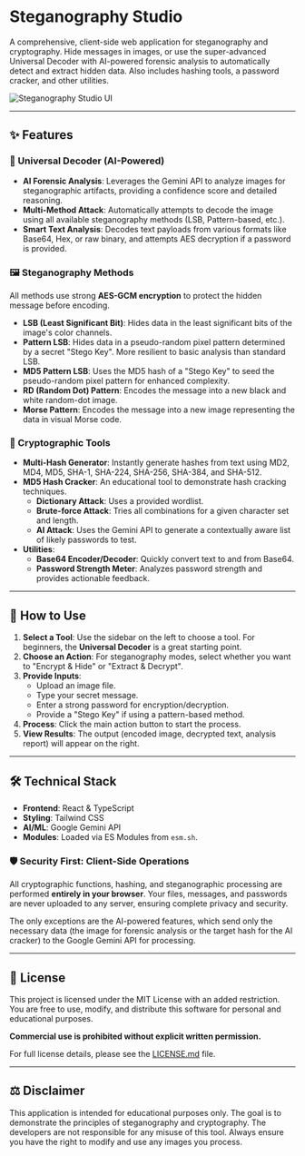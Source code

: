 # Steganography Studio

A comprehensive, client-side web application for steganography and cryptography. Hide messages in images, or use the super-advanced Universal Decoder with AI-powered forensic analysis to automatically detect and extract hidden data. Also includes hashing tools, a password cracker, and other utilities.

![Steganography Studio UI](https://i.imgur.com/your-screenshot.png) <!-- It's recommended to replace this with an actual screenshot -->

---

## ✨ Features

### 🔬 Universal Decoder (AI-Powered)
- **AI Forensic Analysis**: Leverages the Gemini API to analyze images for steganographic artifacts, providing a confidence score and detailed reasoning.
- **Multi-Method Attack**: Automatically attempts to decode the image using all available steganography methods (LSB, Pattern-based, etc.).
- **Smart Text Analysis**: Decodes text payloads from various formats like Base64, Hex, or raw binary, and attempts AES decryption if a password is provided.

### 🖼️ Steganography Methods
All methods use strong **AES-GCM encryption** to protect the hidden message before encoding.
- **LSB (Least Significant Bit)**: Hides data in the least significant bits of the image's color channels.
- **Pattern LSB**: Hides data in a pseudo-random pixel pattern determined by a secret "Stego Key". More resilient to basic analysis than standard LSB.
- **MD5 Pattern LSB**: Uses the MD5 hash of a "Stego Key" to seed the pseudo-random pixel pattern for enhanced complexity.
- **RD (Random Dot) Pattern**: Encodes the message into a new black and white random-dot image.
- **Morse Pattern**: Encodes the message into a new image representing the data in visual Morse code.

### 🔐 Cryptographic Tools
- **Multi-Hash Generator**: Instantly generate hashes from text using MD2, MD4, MD5, SHA-1, SHA-224, SHA-256, SHA-384, and SHA-512.
- **MD5 Hash Cracker**: An educational tool to demonstrate hash cracking techniques.
    - **Dictionary Attack**: Uses a provided wordlist.
    - **Brute-force Attack**: Tries all combinations for a given character set and length.
    - **AI Attack**: Uses the Gemini API to generate a contextually aware list of likely passwords to test.
- **Utilities**:
    - **Base64 Encoder/Decoder**: Quickly convert text to and from Base64.
    - **Password Strength Meter**: Analyzes password strength and provides actionable feedback.

---

## 🚀 How to Use

1.  **Select a Tool**: Use the sidebar on the left to choose a tool. For beginners, the **Universal Decoder** is a great starting point.
2.  **Choose an Action**: For steganography modes, select whether you want to "Encrypt & Hide" or "Extract & Decrypt".
3.  **Provide Inputs**:
    -   Upload an image file.
    -   Type your secret message.
    -   Enter a strong password for encryption/decryption.
    -   Provide a "Stego Key" if using a pattern-based method.
4.  **Process**: Click the main action button to start the process.
5.  **View Results**: The output (encoded image, decrypted text, analysis report) will appear on the right.

---

## 🛠️ Technical Stack

- **Frontend**: React & TypeScript
- **Styling**: Tailwind CSS
- **AI/ML**: Google Gemini API
- **Modules**: Loaded via ES Modules from `esm.sh`.

### 🛡️ Security First: Client-Side Operations

All cryptographic functions, hashing, and steganographic processing are performed **entirely in your browser**. Your files, messages, and passwords are never uploaded to any server, ensuring complete privacy and security.

The only exceptions are the AI-powered features, which send only the necessary data (the image for forensic analysis or the target hash for the AI cracker) to the Google Gemini API for processing.

---

## 📄 License

This project is licensed under the MIT License with an added restriction. You are free to use, modify, and distribute this software for personal and educational purposes.

**Commercial use is prohibited without explicit written permission.**

For full license details, please see the [LICENSE.md](LICENSE.md) file.

---

## ⚖️ Disclaimer

This application is intended for educational purposes only. The goal is to demonstrate the principles of steganography and cryptography. The developers are not responsible for any misuse of this tool. Always ensure you have the right to modify and use any images you process.